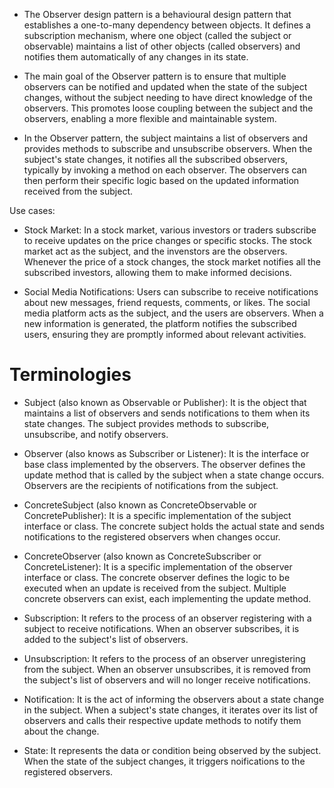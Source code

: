 - The Observer design pattern is a behavioural design pattern that establishes a one-to-many dependency between objects.
It defines a subscription mechanism, where one object (called the subject or observable) maintains a list of other objects (called observers) and notifies them automatically of any changes in its state.

- The main goal of the Observer pattern is to ensure that multiple observers can be notified and updated when the state of the subject
changes, without the subject needing to have direct knowledge of the observers. This promotes loose coupling between the subject and the observers, enabling a more flexible and maintainable system.

- In the Observer pattern, the subject maintains a list of observers and provides methods to subscribe and unsubscribe observers.
When the subject's state changes, it notifies all the subscribed observers, typically by invoking a method on each observer.
The observers can then perform their specific logic based on the updated information received from the subject.

Use cases:

- Stock Market: In a stock market, various investors or traders subscribe to receive updates on the price changes or specific stocks.
The stock market act as the subject, and the invenstors are the observers. Whenever the price of a stock changes, the stock market notifies all the subscribed investors, allowing them to make informed decisions.

- Social Media Notifications: Users can subscribe to receive notifications about new messages, friend requests, comments, or likes.
The social media platform acts as the subject, and the users are observers. When a new information is generated, the platform notifies the subscribed users, ensuring they are promptly informed about relevant activities.

# Terminologies

- Subject (also known as Observable or Publisher): It is the object that maintains a list of observers and sends notifications to them 
when its state changes. The subject provides methods to subscribe, unsubscribe, and notify observers.

- Observer (also knows as Subscriber or Listener): It is the interface or base class implemented by the observers. The observer defines
the update method that is called by the subject when a state change occurs. Observers are the recipients of notifications from the subject.

- ConcreteSubject (also known as ConcreteObservable or ConcretePublisher): It is a specific implementation of the subject interface or class. The concrete subject holds the actual state and sends notifications to the registered observers when changes occur.

- ConcreteObserver (also known as ConcreteSubscriber or ConcreteListener): It is a specific implementation of the observer interface or class. The concrete observer defines the logic to be executed when an update is received from the subject. Multiple concrete observers can exist, each implementing the update method.

- Subscription: It refers to the process of an observer registering with a subject to receive notifications. When an observer subscribes, it is added to the subject's list of observers.

- Unsubscription: It refers to the process of an observer unregistering from the subject. When an observer unsubscribes, it is removed from the subject's list of observers and will no longer receive notifications.

- Notification: It is the act of informing the observers about a state change in the subject. When a subject's state changes, it iterates over its list of observers and calls their respective update methods to notify them about the change.

- State: It represents the data or condition being observed by the subject. When the state of the subject changes, it triggers noifications to the registered observers.

